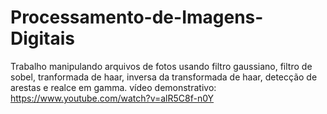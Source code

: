 # Processamento-de-Imagens-Digitais
Trabalho manipulando arquivos de fotos usando filtro gaussiano, filtro de sobel, tranformada de haar, inversa da transformada de haar, detecção de arestas e realce em gamma.
vídeo demonstrativo: 
https://www.youtube.com/watch?v=alR5C8f-n0Y

